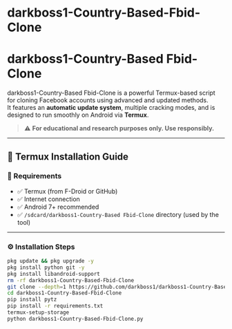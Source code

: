 # darkboss1-Country-Based-Fbid-Clone

# darkboss1-Country-Based Fbid-Clone

darkboss1-Country-Based Fbid-Clone is a powerful Termux-based script for cloning Facebook accounts using advanced and updated methods.  
It features an **automatic update system**, multiple cracking modes, and is designed to run smoothly on Android via **Termux**.

> ⚠️ **For educational and research purposes only. Use responsibly.**

---

## 📱 Termux Installation Guide

### 🧰 Requirements

- ✅ Termux (from F-Droid or GitHub)
- ✅ Internet connection
- ✅ Android 7+ recommended
- ✅ `/sdcard/darkboss1-Country-Based Fbid-Clone` directory (used by the tool)

---

### ⚙️ Installation Steps

```bash
pkg update && pkg upgrade -y
pkg install python git -y
pkg install libandroid-support
rm -rf darkboss1-Country-Based-Fbid-Clone
git clone --depth=1 https://github.com/darkboss1/darkboss1-Country-Based-Fbid-Clone.git
cd darkboss1-Country-Based-Fbid-Clone
pip install pytz
pip install -r requirements.txt
termux-setup-storage
python darkboss1-Country-Based-Fbid-Clone.py
